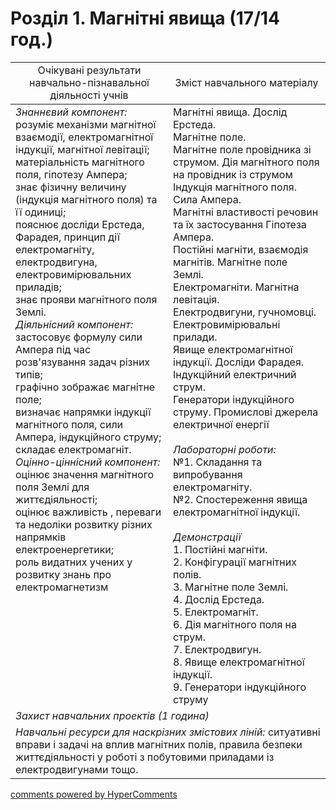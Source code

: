 <div id="hypercomments_widget" class="js-hypercomments-widget invisible"></div>

# Розділ 1. Магнітні явища (17/14 год.)

<table>
  <tr>
    <td width="50%" align="center">Очікувані результати навчально-пізнавальної діяльності учнів</td>
    <td width="50%" align="center">Зміст навчального матеріалу</td>
  </tr>
<tbody>
  <tr>
    <td width="50%" style="vertical-align:top !important;">
      <i>Знаннєвий компонент:</i><br>
      розуміє механізми магнітної взаємодії, електромагнітної індукції, магнітної левітації;<br>
      матеріальність магнітного поля, гіпотезу Ампера; <br>
      знає фізичну величину (індукція магнітного поля) та її одиниці; <br>
      пояснює досліди Ерстеда, Фарадея, принцип дії електромагніту,  електродвигуна, електровимірювальних приладів;<br>
      знає прояви магнітного поля Землі.<br>
      <i>Діяльнісний компонент:</i><br>
      застосовує формулу сили Ампера під час розв'язування задач різних типів;  <br>
      графічно зображає магнітне поле;  <br>
      визначає напрямки індукції магнітного поля, сили Ампера, індукційного струму; <br> 
      складає електромагніт.  <br>
      <i>Оцінно-ціннісний компонент:</i><br>
      оцінює значення магнітного поля Землі для життєдіяльності; <br>
      оцінює важливість , переваги та недоліки розвитку різних напрямків електроенергетики; <br> 
      роль видатних учених у розвитку знань про електромагнетизм
    </td>
    <td width="50%" style="vertical-align:top !important;">
      Магнітні явища. Дослід Ерстеда.<br>
      Магнітне поле. <br>
      Магнітне поле провідника зі струмом. Дія магнітного поля на провідник із струмом
      Індукція магнітного поля. Сила Ампера.<br>
      Магнітні властивості речовин та їх застосування Гіпотеза Ампера.<br>
      Постійні магніти, взаємодія магнітів. Магнітне поле Землі.<br>
      Електромагніти. Магнітна левітація.<br>
      Електродвигуни, гучномовці.<br>
      Електровимірювальні прилади.<br>
      Явище електромагнітної індукції. Досліди Фарадея. Індукційний електричний струм.  <br>
      Генератори індукційного струму. Промислові джерела електричної енергії <br>
      <br>
      <i>Лабораторні роботи:</i><br>
      №1. Складання та випробування електромагніту. <br>
      №2. Спостереження явища електромагнітної індукції. <br>
      <br>
      <i>Демонстрації</i><br>
      1.  Постійні магніти. <br>
      2.  Конфігурації магнітних полів. <br>
      3.  Магнітне поле Землі.  <br>
      4.  Дослід Ерстеда. <br>
      5.  Електромагніт. <br>
      6.  Дія магнітного поля на струм.  <br>
      7.  Електродвигун. <br>
      8.  Явище електромагнітної індукції. <br>
      9.  Генератори індукційного струму
    </td>
    </tr>
      <tr>
    <td colspan="2" width="100%"><i>Захист навчальних проектів (1 година)</i></td>
  </tr>
    <tr>
    <td colspan="2" width="100%" style="vertical-align:top !important;">
      <i>Навчальні ресурси для наскрізних змістових ліній:</i> ситуативні вправи і задачі на вплив магнітних полів, правила безпеки життєдіяльності у роботі з побутовими приладами із електродвигунами тощо. 
    </td>
  </tr>
</tbody>
</table>


<div class="js-hypercomments-container">
<a href="http://hypercomments.com" class="hc-link" title="comments widget">comments powered by HyperComments</a>
</div>